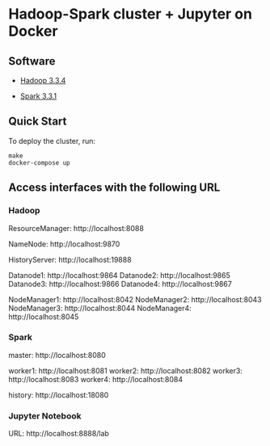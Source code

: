 # Hadoop-Spark cluster + Jupyter on Docker

## Software

* [Hadoop 3.3.4](https://hadoop.apache.org/)

* [Spark 3.3.1](https://spark.apache.org/)

## Quick Start

To deploy the cluster, run:
```
make
docker-compose up
```

## Access interfaces with the following URL

### Hadoop

ResourceManager: http://localhost:8088

NameNode: http://localhost:9870

HistoryServer: http://localhost:19888

Datanode1: http://localhost:9864
Datanode2: http://localhost:9865
Datanode3: http://localhost:9866
Datanode4: http://localhost:9867

NodeManager1: http://localhost:8042
NodeManager2: http://localhost:8043
NodeManager3: http://localhost:8044
NodeManager4: http://localhost:8045

### Spark
master: http://localhost:8080

worker1: http://localhost:8081
worker2: http://localhost:8082
worker3: http://localhost:8083
worker4: http://localhost:8084

history: http://localhost:18080

### Jupyter Notebook
URL: http://localhost:8888/lab

